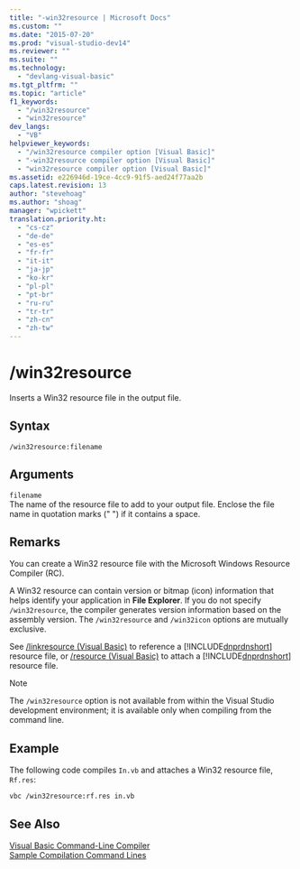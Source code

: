```yaml
---
title: "-win32resource | Microsoft Docs"
ms.custom: ""
ms.date: "2015-07-20"
ms.prod: "visual-studio-dev14"
ms.reviewer: ""
ms.suite: ""
ms.technology: 
  - "devlang-visual-basic"
ms.tgt_pltfrm: ""
ms.topic: "article"
f1_keywords: 
  - "/win32resource"
  - "win32resource"
dev_langs: 
  - "VB"
helpviewer_keywords: 
  - "/win32resource compiler option [Visual Basic]"
  - "-win32resource compiler option [Visual Basic]"
  - "win32resource compiler option [Visual Basic]"
ms.assetid: e226946d-19ce-4cc9-91f5-aed24f77aa2b
caps.latest.revision: 13
author: "stevehoag"
ms.author: "shoag"
manager: "wpickett"
translation.priority.ht: 
  - "cs-cz"
  - "de-de"
  - "es-es"
  - "fr-fr"
  - "it-it"
  - "ja-jp"
  - "ko-kr"
  - "pl-pl"
  - "pt-br"
  - "ru-ru"
  - "tr-tr"
  - "zh-cn"
  - "zh-tw"
---
```

# /win32resource
Inserts a Win32 resource file in the output file.  
  
## Syntax  
  
```  
/win32resource:filename  
```  
  
## Arguments  
 `filename`  
 The name of the resource file to add to your output file. Enclose the file name in quotation marks (" ") if it contains a space.  
  
## Remarks  
 You can create a Win32 resource file with the Microsoft Windows Resource Compiler (RC).  
  
 A Win32 resource can contain version or bitmap (icon) information that helps identify your application in **File Explorer**. If you do not specify `/win32resource`, the compiler generates version information based on the assembly version. The `/win32resource` and `/win32icon` options are mutually exclusive.  
  
 See [/linkresource (Visual Basic)](../../../visual-basic/reference/command-line-compiler/linkresource.md) to reference a [!INCLUDE[dnprdnshort](../../../csharp/getting-started/includes/dnprdnshort_md.md)] resource file, or [/resource (Visual Basic)](../../../visual-basic/reference/command-line-compiler/resource.md) to attach a [!INCLUDE[dnprdnshort](../../../csharp/getting-started/includes/dnprdnshort_md.md)] resource file.  
  
> [!NOTE]
>  The `/win32resource` option is not available from within the Visual Studio development environment; it is available only when compiling from the command line.  
  
## Example  
 The following code compiles `In.vb` and attaches a Win32 resource file, `Rf.res`:  
  
```  
vbc /win32resource:rf.res in.vb  
```  
  
## See Also  
 [Visual Basic Command-Line Compiler](../../../visual-basic/reference/command-line-compiler/index.md)   
 [Sample Compilation Command Lines](../../../visual-basic/reference/command-line-compiler/sample-compilation-command-lines.md)